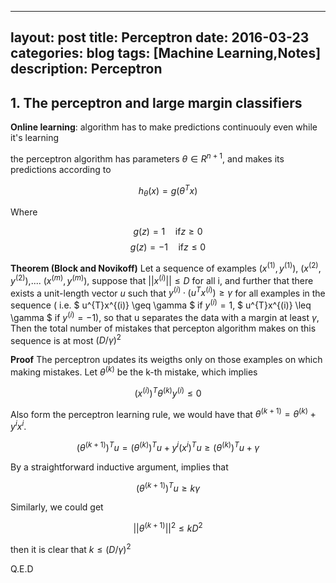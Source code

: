 
---
layout: post
title: Perceptron
date: 2016-03-23
categories: blog
tags: [Machine Learning,Notes]
description: Perceptron
---

## 1. The perceptron and large margin classifiers

**Online learning**: algorithm has to make predictions continuouly even while it's learning


the perceptron algorithm has parameters $\theta \in  R^{n+1}$, and makes its predictions according to

$$h_{\theta}(x) = g(\theta^{T}x)$$

Where 

$$g(z) = 1 \quad \mbox{if} z  \geq 0  $$
$$g(z) = -1 \quad  \mbox{if} z \leq 0  $$


**Theorem (Block and Novikoff)**
Let a sequence of examples $(x^{(1)},y^{(1)})$, $(x^{(2)},y^{(2)})$,.... $(x^{(m)},y^{(m)})$, suppose that $||x^{(i)}|| \leq D$ for all i, and further that there exists a unit-length vector $u$ such that $y^{(i)} \cdot (u^{T}x^{(i)}) \geq \gamma$ for all examples in the sequence ( i.e. $ u^{T}x^{(i)} \geq \gamma $ if $y^{(i)} = 1$, $ u^{T}x^{(i)} \leq \gamma $ if $y^{(i)} = -1$), so that u separates the data with a margin at least $\gamma$, Then the total number of mistakes that percepton algorithm makes on this sequence is at most $(D/\gamma)^2$

**Proof** The perceptron updates its weigths only on those examples on which making mistakes. Let $\theta^{(k)}$ be the k-th mistake, which implies 

$$(x^{(i)})^T \theta^{(k)} y^{(i)} \leq 0 $$

Also form the perceptron learning rule, we would have that $\theta^{(k+1)} = \theta^{(k)} + y^{i}x^{i}$. 

$$(\theta^{(k+1)})^T u = (\theta^{(k)})^T u + y^{i}(x^{i})^T u
\geq (\theta^{(k)})^T u + \gamma$$

By a straightforward inductive argument, implies that 

$$ (\theta^{(k+1)})^T u  \geq k\gamma$$

Similarly, we could get

$$ ||\theta^{(k+1)}||^2 \leq kD^2   $$
 
then it is clear that $k \leq (D/\gamma)^2$ 

Q.E.D




